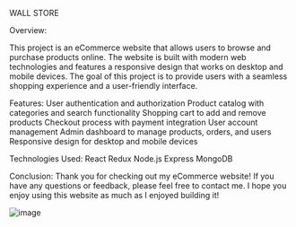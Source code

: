 WALL STORE

Overview:

This project is an eCommerce website that allows users to browse and purchase products online. The website is built with modern web technologies and features a responsive design that works on desktop and mobile devices. The goal of this project is to provide users with a seamless shopping experience and a user-friendly interface.


Features:
User authentication and authorization
Product catalog with categories and search functionality
Shopping cart to add and remove products
Checkout process with payment integration
User account management
Admin dashboard to manage products, orders, and users
Responsive design for desktop and mobile devices

Technologies Used:
React
Redux
Node.js
Express
MongoDB


Conclusion:
Thank you for checking out my eCommerce website! If you have any questions or feedback, please feel free to contact me. I hope you enjoy using this website as much as I enjoyed building it!

![image](https://user-images.githubusercontent.com/98631546/235292143-27a0cb41-ba91-4ebf-8752-4c972405f941.png)
